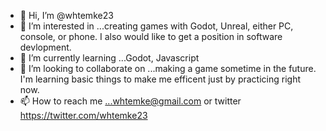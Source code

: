 - 👋 Hi, I’m @whtemke23
- 👀 I’m interested in ...creating games with Godot, Unreal, either PC, console, or phone. I also would like to get a position in software devlopment.
- 🌱 I’m currently learning ...Godot, Javascript
- 💞️ I’m looking to collaborate on ...making a game sometime in the future. I'm learning basic things to make me efficent just by practicing right now.
- 📫 How to reach me ...whtemke@gmail.com or twitter https://twitter.com/whtemke23

<!---
whtemke23/whtemke23 is a ✨ special ✨ repository because its `README.md` (this file) appears on your GitHub profile.
You can click the Preview link to take a look at your changes.
--->
